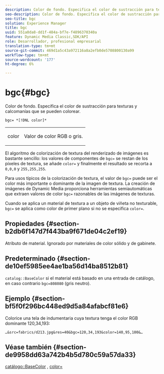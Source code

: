 ```yaml
---
description: Color de fondo. Especifica el color de sustracción para texturas y calcomanías que se pueden colorear.
seo-description: Color de fondo. Especifica el color de sustracción para texturas y calcomanías que se pueden colorear.
seo-title: bgc
solution: Experience Manager
title: bgc
uuid: 551a0da8-dd1f-484a-bf7e-f4896370340a
feature: Dynamic Media Classic,SDK/API
role: Desarrollador, profesional empresarial
translation-type: tm+mt
source-git-commit: 469d1a5c43a972116a8a2efb0de5708800130a99
workflow-type: tm+mt
source-wordcount: '177'
ht-degree: 6%

---
```



# bgc{#bgc}

Color de fondo. Especifica el color de sustracción para texturas y calcomanías que se pueden colorear.

`bgc= *[!DNL color]*`

<table id="simpletable_131302355CAB4900A7B45FED903A1AAD" class="- topic/simpletable "> 
 <tr class="- topic/strow strow"> 
  <td class="- topic/stentry stentry"> <p><span class="+ topic/keyword sw-d/varname varname"> color</span> </p> </td> 
  <td class="- topic/stentry stentry"> <p>Valor de color RGB o gris. </p></td> 
 </tr> 
</table>

El algoritmo de colorización de textura del renderizado de imágenes es bastante sencillo: los valores de componentes de `bgc=` se restan de los píxeles de textura, se añade `color=` y finalmente el resultado se recorta a `0,0,0` y `255,255,255`.

Para usos típicos de la colorización de textura, el valor de `bgc=` puede ser el color más importante o dominante de la imagen de textura. La creación de imágenes de Dynamic Media proporciona herramientas semiautomáticas que extraen valores de color `bgc=` razonables de las imágenes de texturas.

Cuando se aplica un material de textura a un objeto de viñeta no texturable, `bgc=` se aplica como color de primer plano si no se especifica `color=`.

## Propiedades {#section-b2db6f147d7f443ba9f671de04c2ef19}

Atributo de material. Ignorado por materiales de color sólido y de gabinete.

## Predeterminado {#section-de10ef5985ee4ae1ba56d14ba8512b81}

`catalog::BaseColor` si el material está basado en una entrada de catálogo, en caso contrario  `bgc=808080` (gris neutro).

## Ejemplo {#section-bf5f0f296bc448ed9d5a84afabcf81e6}

Colorice una tela de indumentaria cuya textura tenga el color RGB dominante 120,34,193:

`…&src=fabrics/d213.jpg&res=40&bgc=120,34,193&color=140,95,100&…`

## Véase también {#section-de9958dd63a742b4b5d780c59a57da33}

[catálogo::BaseColor](../../../../../ir-api/material-cat/image-rendering-api-ref/c-ir-material-catalog/c-ir-material-data-reference/r-ir-basecolor.md#reference-5f02371b1d8e444ab12d2614d9792de8) ,  [color=](../../../../../ir-api/http-protocol/image-rendering-api-ref/c-ir-http-protocol-ref/c-ir-http-protocol-command-reference/r-ir-http-color.md#reference-ea3cba9edfe94dbab86d8f123a9ed0aa)
